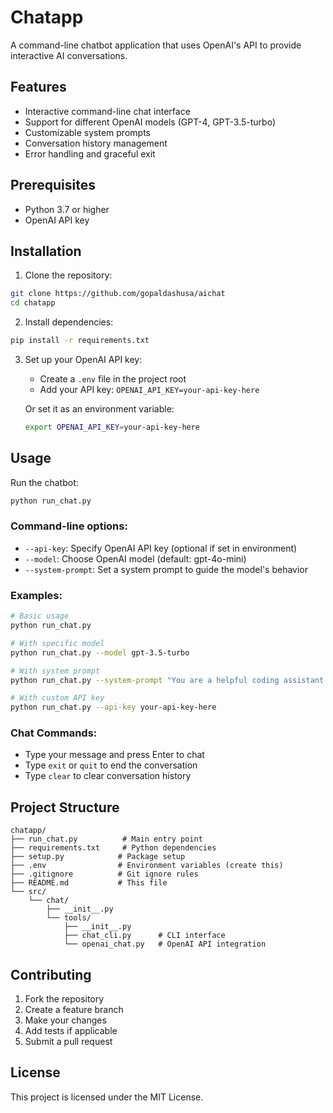 # Chatapp

A command-line chatbot application that uses OpenAI's API to provide interactive AI conversations.

## Features

- Interactive command-line chat interface
- Support for different OpenAI models (GPT-4, GPT-3.5-turbo)
- Customizable system prompts
- Conversation history management
- Error handling and graceful exit

## Prerequisites

- Python 3.7 or higher
- OpenAI API key

## Installation

1. Clone the repository:
```bash
git clone https://github.com/gopaldashusa/aichat
cd chatapp
```

2. Install dependencies:
```bash
pip install -r requirements.txt
```

3. Set up your OpenAI API key:
   - Create a `.env` file in the project root
   - Add your API key: `OPENAI_API_KEY=your-api-key-here`
   
   Or set it as an environment variable:
   ```bash
   export OPENAI_API_KEY=your-api-key-here
   ```

## Usage

Run the chatbot:
```bash
python run_chat.py
```

### Command-line options:
- `--api-key`: Specify OpenAI API key (optional if set in environment)
- `--model`: Choose OpenAI model (default: gpt-4o-mini)
- `--system-prompt`: Set a system prompt to guide the model's behavior

### Examples:
```bash
# Basic usage
python run_chat.py

# With specific model
python run_chat.py --model gpt-3.5-turbo

# With system prompt
python run_chat.py --system-prompt "You are a helpful coding assistant."

# With custom API key
python run_chat.py --api-key your-api-key-here
```

### Chat Commands:
- Type your message and press Enter to chat
- Type `exit` or `quit` to end the conversation
- Type `clear` to clear conversation history

## Project Structure

```
chatapp/
├── run_chat.py          # Main entry point
├── requirements.txt     # Python dependencies
├── setup.py            # Package setup
├── .env                # Environment variables (create this)
├── .gitignore          # Git ignore rules
├── README.md           # This file
└── src/
    └── chat/
        ├── __init__.py
        └── tools/
            ├── __init__.py
            ├── chat_cli.py      # CLI interface
            └── openai_chat.py   # OpenAI API integration
```

## Contributing

1. Fork the repository
2. Create a feature branch
3. Make your changes
4. Add tests if applicable
5. Submit a pull request

## License

This project is licensed under the MIT License. 
